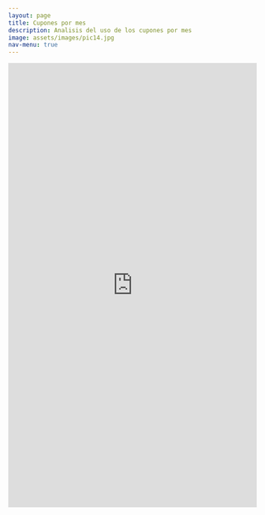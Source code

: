 ```yaml
---
layout: page
title: Cupones por mes
description: Analisis del uso de los cupones por mes
image: assets/images/pic14.jpg
nav-menu: true
---
```


<section id="one">
<iframe width="100%" height="900px" style="border:none;"  src="https://public.tableau.com/views/banco_rio_cupones_por_mes/CuponesMesActual?:showVizHome=no&:embed=true" name="iframe_a"></iframe>
</section>
